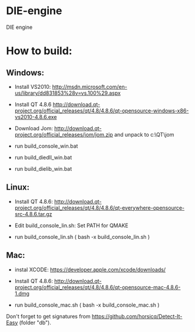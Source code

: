 DIE-engine
==========

DIE engine

How to build:
==========
## Windows:

* Install VS2010: http://msdn.microsoft.com/en-us/library/dd831853%28v=vs.100%29.aspx
* Install QT 4.8.6 http://download.qt-project.org/official_releases/qt/4.8/4.8.6/qt-opensource-windows-x86-vs2010-4.8.6.exe
* Download Jom: http://download.qt-project.org/official_releases/jom/jom.zip and unpack to c:\QT\jom

* run build_console_win.bat
* run build_diedll_win.bat
* run build_dielib_win.bat

## Linux:

* Install QT 4.8.6: http://download.qt-project.org/official_releases/qt/4.8/4.8.6/qt-everywhere-opensource-src-4.8.6.tar.gz
* Edit build_console_lin.sh: Set PATH for QMAKE

* run build_console_lin.sh ( bash -x build_console_lin.sh )

## Mac:

* instal XCODE: https://developer.apple.com/xcode/downloads/
* Install QT 4.8.6: http://download.qt-project.org/official_releases/qt/4.8/4.8.6/qt-opensource-mac-4.8.6-1.dmg

* run build_console_mac.sh ( bash -x build_console_mac.sh )


Don't forget to get signatures from https://github.com/horsicq/Detect-It-Easy (folder "db").

